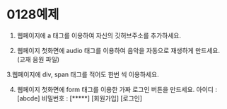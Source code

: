 # 0128예제

1. 웹페이지에 a 태그를 이용하여 자신의 깃허브주소를 
추가하세요. 

2. 웹페이지 첫화면에 audio 태그를 이용하여 음악을 자동으로 재생하게 만드세요. (교재 음원 파일) 

3.웹페이지에 div, span 태그를 적어도 한번 씩 이용하세요. 

4. 웹페이지 첫화면에 form 태그를 이용한 가짜 로그인 버튼을 만드세요.
아이디   :		[abcde]
비밀번호 : [*****]
[회원가입] [로그인] 
